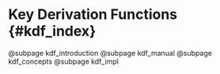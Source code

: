 # Key Derivation Functions {#kdf_index}

@subpage kdf_introduction @subpage kdf_manual @subpage kdf_concepts @subpage kdf_impl